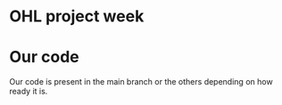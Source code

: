# OHL project week

# Our code
Our code is present in the main branch or the others depending on how ready it is.
